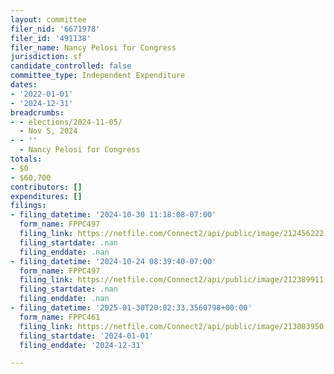 ```yaml
---
layout: committee
filer_nid: '6671978'
filer_id: '491138'
filer_name: Nancy Pelosi for Congress
jurisdiction: sf
candidate_controlled: false
committee_type: Independent Expenditure
dates:
- '2022-01-01'
- '2024-12-31'
breadcrumbs:
- - elections/2024-11-05/
  - Nov 5, 2024
- - ''
  - Nancy Pelosi for Congress
totals:
- $0
- $60,700
contributors: []
expenditures: []
filings:
- filing_datetime: '2024-10-30 11:18:08-07:00'
  form_name: FPPC497
  filing_link: https://netfile.com/Connect2/api/public/image/212456222
  filing_startdate: .nan
  filing_enddate: .nan
- filing_datetime: '2024-10-24 08:39:40-07:00'
  form_name: FPPC497
  filing_link: https://netfile.com/Connect2/api/public/image/212389911
  filing_startdate: .nan
  filing_enddate: .nan
- filing_datetime: '2025-01-30T20:02:33.3560798+00:00'
  form_name: FPPC461
  filing_link: https://netfile.com/Connect2/api/public/image/213003950
  filing_startdate: '2024-01-01'
  filing_enddate: '2024-12-31'

---
```

